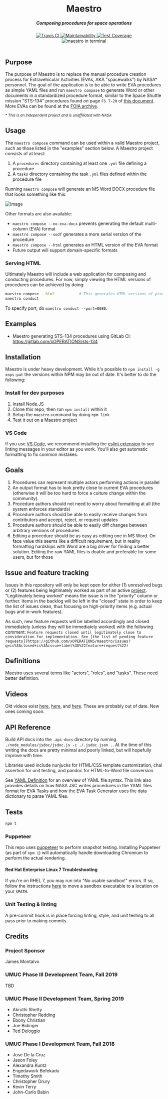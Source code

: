 <h1 align="center">Maestro</h1>

<h5 align="center">Composing procedures for space operations</h5>

<div align="center">
  <a href="https://travis-ci.org/xoperations/maestro">
    <img src="https://travis-ci.org/xoperations/maestro.svg?branch=master" alt="Travis CI" />
  </a>
  <a href="https://codeclimate.com/github/xOPERATIONS/maestro/maintainability">
    <img src="https://api.codeclimate.com/v1/badges/b5bf9f5a0208eb91bf53/maintainability" alt="Maintainability" />
  </a>
  <a href="https://codeclimate.com/github/xOPERATIONS/maestro/test_coverage">
    <img src="https://api.codeclimate.com/v1/badges/b5bf9f5a0208eb91bf53/test_coverage" alt="Test Coverage" />
  </a>

  <br />
  <img src="docs/maestro-command.gif" alt="maestro in terminal" />

</div>

<br />

## Purpose

The purpose of Maestro is to replace the manual procedure creation process for Extravehicular Activities (EVAs, AKA "spacewalks") by NASA* personnel. The goal of the application is to be able to write EVA procedures as simple YAML files and run `maestro compose` to generate Word or other documents in a standardized procedure format, similar to the Space Shuttle mission "STS-134" procedures found on page `FS 7-20` of [this document](https://www.nasa.gov/centers/johnson/pdf/539922main_EVA_134_F_A.pdf). More EVAs can be found at the [FOIA archive](https://www.nasa.gov/centers/johnson/news/flightdatafiles/foia_archive.html).

<sub>_* This is an independent project and is unaffiliated with NASA_</sub>

## Usage

The `maestro compose` command can be used within a valid Maestro project, such as those listed in the "examples" section below. A Maestro project consists of at least:

1. A `procedures` directory containing at least one `.yml` file defining a procedure
2. A `tasks` directory containing the task `.yml` files defined within the procedure file

Running `maestro compose` will generate an MS Word DOCX procedure file that looks something like this:

![image](docs/docx-example.png)

Other formats are also available:

- `maestro compose --no-eva-docx` prevents generating the default multi-column (EVA) format
- `maestro compose --sodf` generates a more serial version of the procedure
- `maestro compose --html` generates an HTML version of the EVA format
- Future output will support domain-specific formats

### Serving HTML

Ultimately Maestro will include a web application for composing and conducting procedures. For now,
simply viewing the HTML versions of procedures can be achieved by doing:

```bash
maestro compose --html           # This generates HTML versions of procedures
maestro conduct
```

To specify port, do `maestro conduct --port=8080`.

## Examples

- Maestro generating STS-134 procedures using GitLab CI: https://gitlab.com/xOPERATIONS/sts-134

## Installation

Maestro is under heavy development. While it's possible to `npm install -g xops-pat` the versions within NPM may be out of date. It's better to do the following:

### Install for dev purposes

1. Install Node.JS
2. Clone this repo, then run `npm install` within it
3. Setup the `maestro` command by doing `npm link`
4. Test it out on a Maestro project

### VS Code

If you use [VS Code](https://code.visualstudio.com/), we recommend installing the [eslint extension](https://github.com/microsoft/vscode-eslint) to see linting messages in your editor as you work. You'll also get automatic formatting to fix common mistakes.

## Goals

1. Procedures can represent multiple actors performing actions in parallel
2. An output format has to look pretty close to current EVA procedures (otherwise it will be too hard to force a culture change within the community).
3. Procedure authors should not need to worry about formatting at all (the system enforces standards)
4. Procedure authors should be able to easily receive changes from contributors and accept, reject, or request updates
5. Procedure authors should be able to easily diff changes between arbitrary versions of procedures
6. Editing a procedure should be as easy as editing one in MS Word. On face value this seems like a difficult requirement, but in reality formatting hardships with Word are a big driver for finding a better solution. Editing the raw YAML files is doable and preferable for some users, but for those

## Issue and feature tracking

Issues in this repository will only be kept open for either (1) unresolved bugs or (2) features being legitimately worked as part of an active [project](https://github.com/xOPERATIONS/maestro/projects). "Legitimately being worked" means the issue is in the "priority" column or further. Items in the backlog will be left in the "closed" state in order to keep the list of issues clean, thus focusing on high-priority items (e.g. actual bugs and in-work features).

As such, new feature requests will be labelled accordingly and closed immediately (unless they will be immediately worked) with the following comment: `Feature requests closed until legitimately close to consideration for implementation. See [the list of pending feature requests](https://github.com/xOPERATIONS/maestro/issues?q=is%3Aclosed+is%3Aissue+label%3A%22feature+request%22)`


## Definitions

Maestro uses several terms like "actors", "roles", and "tasks". These need better definition.

## Videos

Old videos exist [here](https://www.youtube.com/watch?v=l8NPJTH6QzU), [here](https://www.youtube.com/watch?v=G60tPv9cM08), and [here](https://www.youtube.com/watch?v=uTopcel6VpA). These are probably out of date. New ones coming soon.

## API Reference

Build API docs into the `.api-docs` directory by running `./node_modules/jsdoc/jsdoc.js -c ./.jsdoc.json .`. At the time of this writing the docs are pretty minimal and poorly linked, but will hopefully improve with time.

Libraries used include nunjucks for HTML/CSS template customization, chai assertion for unit testing, and pandoc for HTML-to-Word file conversion.

See [YAML Definition](docs/yamlDefinition.md) for an overview of YAML file syntax. This link also provides details on how NASA JSC writes procedures in the YAML files format for EVA Tasks and how the EVA Task Generator uses the data dictionary to parse YAML files.

## Tests

```sh
npm t
```

### Puppeteer

This repo uses [puppeteer](https://github.com/puppeteer/puppeteer) to perform snapshot testing. Installing Puppeteer (as part of `npm i`) will automatically handle downloading Chromium to perform the actual rendering.

#### Red Hat Enterprise Linux 7 Troubleshooting

If you're on RHEL 7, you may run into "No usable sandbox!" errors. If so, follow the instructions [here](https://github.com/puppeteer/puppeteer/blob/master/docs/troubleshooting.md#alternative-setup-setuid-sandbox) to move a sandbox executable to a location on your `$PATH`.

### Unit Testing & linting

A pre-commit hook is in place forcing linting, style, and unit testing to all pass prior to making commits.

## Credits

### Project Sponsor

James Montalvo

### UMUC Phase III Development Team, Fall 2019

TBD

### UMUC Phase II Development Team, Spring 2019

- Akruthi Shetty
- Christopher Redding
- Ebony Christian
- Joe Bidinger
- Ted Deloggio

### UMUC Phase I Development Team, Fall 2018

- Jose De la Cruz
- Jason Foley
- Alexandra Kuntz
- Engedawork Befekadu
- Timothy Smith
- Christopher Drury
- Kevin Terry
- John-Carlo Babin
